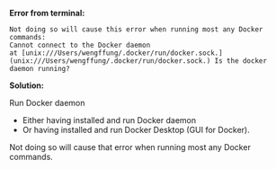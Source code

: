 
**Error from terminal:**
```
Not doing so will cause this error when running most any Docker commands:
Cannot connect to the Docker daemon at [unix:///Users/wengffung/.docker/run/docker.sock.](unix:///Users/wengffung/.docker/run/docker.sock.) Is the docker daemon running?

```

**Solution:**

Run Docker daemon
- Either having installed and run Docker daemon
- Or having installed and run Docker Desktop (GUI for Docker).

Not doing so will cause that error when running most any Docker commands.